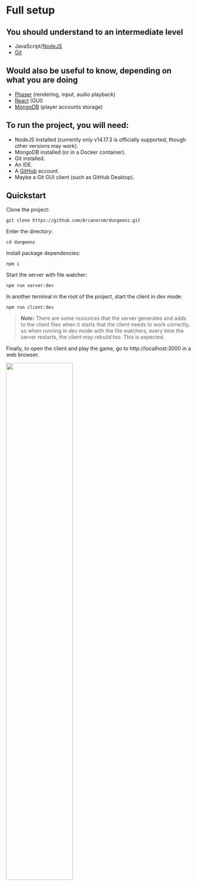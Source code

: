 # Full setup

## You should understand to an intermediate level
- JavaScript/[NodeJS]((https://nodejs.org/en/download/) )
- [Git](https://git-scm.com/downloads)

## Would also be useful to know, depending on what you are doing
- [Phaser](https://phaser.io/) (rendering, input, audio playback)
- [React](https://reactjs.org/) (GUI)
- [MongoDB]((https://www.mongodb.com/download-center/community)) (player accounts storage)

## To run the project, you will need:
- NodeJS installed (currently only v14.17.3 is officially supported, though other versions may work).
- MongoDB installed (or in a Docker container).
- Git installed.
- An IDE.
- A [GitHub](https://github.com/) account.
- Maybe a Git GUI client (such as GitHub Desktop).

## Quickstart
Clone the project:

`git clone https://github.com/Arcanorum/dungeonz.git`

Enter the directory:

`cd dungeonz`

Install package dependencies:

`npm i`

Start the server with file watcher:

`npm run server:dev`

In another ternimal in the root of the project, start the client in dev mode:

`npm run client:dev`

>***Note:*** There are some resources that the server generates and adds to the client files when it starts that the client needs to work correctly, so when running in dev mode with the file watchers, every time the server restarts, the client may rebuild too. This is expected.

Finally, to open the client and play the game, go to http://localhost:3000 in a web browser.

<img src="game-running.png" width="60%"/>
